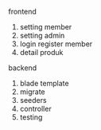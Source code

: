 frontend
1. setting member
2. setting admin
3. login register member
4. detail produk

backend
1. blade template
2. migrate
3. seeders
4. controller
5. testing
